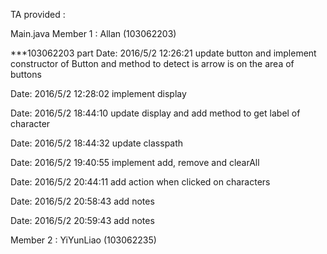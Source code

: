 TA provided :

Main.java
Member 1 : Allan (103062203)

***103062203 part
Date: 2016/5/2 12:26:21
update button and implement constructor of Button
and method to detect is arrow is on the area of buttons


Date: 2016/5/2 12:28:02
implement display


Date: 2016/5/2 18:44:10
update display and add method to get label of character


Date: 2016/5/2 18:44:32
update classpath


Date: 2016/5/2 19:40:55
implement add, remove and clearAll

Date: 2016/5/2 20:44:11
add action when clicked on characters

Date: 2016/5/2 20:58:43
add notes

Date: 2016/5/2 20:59:43
add notes

	
	
Member 2 : YiYunLiao (103062235)
